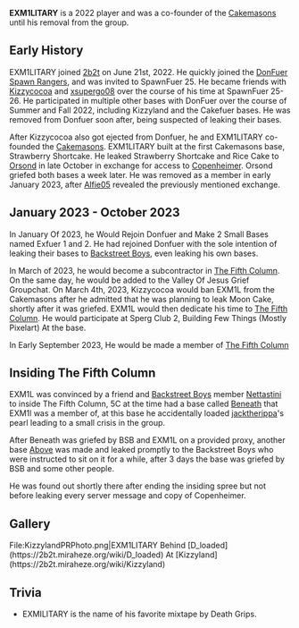 **EXM1LITARY** is a 2022 player and was a co-founder of the [Cakemasons](https://2b2t.miraheze.org/wiki/Cakemasons) until his removal from the group.

## Early History
EXM1LITARY joined [2b2t](https://2b2t.miraheze.org/wiki/2b2t) on June 21st, 2022. He quickly joined the [DonFuer Spawn Rangers](https://2b2t.miraheze.org/wiki/DonFuer#Spawn_Rangers), and was invited to SpawnFuer 25. He became friends with [Kizzycocoa](https://2b2t.miraheze.org/wiki/Kizzycocoa) and [xsupergo08](https://2b2t.miraheze.org/wiki/xsupergo08) over the course of his time at SpawnFuer 25-26. He participated in multiple other bases with DonFuer over the course of Summer and Fall 2022, including Kizzyland and the Cakefuer bases. He was removed from Donfuer soon after, being suspected of leaking their bases.

After Kizzycocoa also got ejected from Donfuer, he and EXM1LITARY co-founded the [Cakemasons](https://2b2t.miraheze.org/wiki/Cakemasons). EXM1LITARY built at the first Cakemasons base, Strawberry Shortcake. He leaked Strawberry Shortcake and Rice Cake to [Orsond](https://2b2t.miraheze.org/wiki/Orsond) in late October in exchange for access to [Copenheimer](https://2b2t.miraheze.org/wiki/Fifth_Column#Copenheimer). Orsond griefed both bases a week later. He was removed as a member in early January 2023, after [Alfie05](https://2b2t.miraheze.org/wiki/Alfie05) revealed the previously mentioned exchange.

## January 2023 - October 2023
In January Of 2023, he Would Rejoin Donfuer and Make 2 Small Bases named Exfuer 1 and 2. He had rejoined Donfuer with the sole intention of leaking their bases to [Backstreet Boys](https://2b2t.miraheze.org/wiki/Backstreet_Boys), even leaking his own bases.

In March of 2023, he would become a subcontractor in [The Fifth Column](https://2b2t.miraheze.org/wiki/Fifth_Column). On the same day, he would be added to the Valley Of Jesus Grief Groupchat. On March 4th, 2023, Kizzycocoa would ban EXM1L from the Cakemasons after he admitted that he was planning to leak Moon Cake, shortly after it was griefed. EXM1L would then dedicate his time to [The Fifth Column](https://2b2t.miraheze.org/wiki/Fifth_Column). He would participate at Sperg Club 2, Building Few Things (Mostly Pixelart) At the base.

In Early September 2023, He would be made a member of [The Fifth Column](https://2b2t.miraheze.org/wiki/Fifth_Column)

## Insiding The Fifth Column
EXM1L was convinced by a friend and [Backstreet Boys](https://2b2t.miraheze.org/wiki/Backstreet_Boys) member [Nettastini](https://2b2t.miraheze.org/wiki/Nettastini) to inside The Fifth Column, 5C at the time had a base called [Beneath](https://2b2t.miraheze.org/wiki/Beneath) that EXM1l was a member of, at this base he accidentally loaded [jacktherippa](https://2b2t.miraheze.org/wiki/jacktherippa)'s pearl leading to a small crisis in the group.

After Beneath was griefed by BSB and EXM1L on a provided proxy, another base [Above](https://2b2t.miraheze.org/wiki/Above) was made and leaked promptly to the Backstreet Boys who were instructed to sit on it for a while, after 3 days the base was griefed by BSB and some other people.

He was found out shortly there after ending the insiding spree but not before leaking every server message and copy of Copenheimer.

## Gallery
<gallery widths="300" heights="150">
File:KizzylandPRPhoto.png|EXM1LITARY Behind [D_loaded](https://2b2t.miraheze.org/wiki/D_loaded) At [Kizzyland](https://2b2t.miraheze.org/wiki/Kizzyland)
</gallery>

## Trivia
* EXMILITARY is the name of his favorite mixtape by Death Grips.